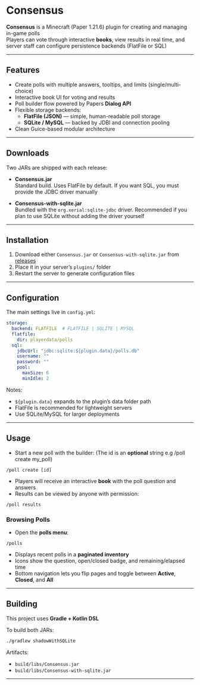 # Consensus

**Consensus** is a Minecraft (Paper 1.21.6) plugin for creating and managing in-game polls  
Players can vote through interactive **books**, view results in real time, and server staff can configure persistence backends (FlatFile or SQL)

---

## Features
- Create polls with multiple answers, tooltips, and limits (single/multi-choice)
- Interactive book UI for voting and results
- Poll builder flow powered by Papers **Dialog API**
- Flexible storage backends:
    - **FlatFile (JSON)** — simple, human-readable poll storage
    - **SQLite / MySQL** — backed by JDBI and connection pooling
- Clean Guice-based modular architecture

---

## Downloads

Two JARs are shipped with each release:

- **Consensus.jar**  
  Standard build. Uses FlatFile by default. If you want SQL, you must provide the JDBC driver manually

- **Consensus-with-sqlite.jar**  
  Bundled with the `org.xerial:sqlite-jdbc` driver. Recommended if you plan to use SQLite without adding the driver yourself

---

## Installation
1. Download either `Consensus.jar` or `Consensus-with-sqlite.jar` from [releases](/releases)
2. Place it in your server’s `plugins/` folder
3. Restart the server to generate configuration files

---

## Configuration

The main settings live in `config.yml`:

```yaml
storage:
  backend: FLATFILE  # FLATFILE | SQLITE | MYSQL
  flatfile:
    dir: playerdata/polls
  sql:
    jdbcUrl: "jdbc:sqlite:${plugin.data}/polls.db"
    username: ""
    password: ""
    pool:
      maxSize: 6
      minIdle: 2
```

Notes:
- `${plugin.data}` expands to the plugin’s data folder path
- FlatFile is recommended for lightweight servers
- Use SQLite/MySQL for larger deployments

---

## Usage

- Start a new poll with the builder: (The id is an **optional** string e.g /poll create my_poll)
```
/poll create [id]
```

- Players will receive an interactive **book** with the poll question and answers
- Results can be viewed by anyone with permission:
```
/poll results
```

### Browsing Polls
- Open the **polls menu**:  
```
/polls
```

- Displays recent polls in a **paginated inventory**
- Icons show the question, open/closed badge, and remaining/elapsed time
- Bottom navigation lets you flip pages and toggle between **Active**, **Closed**, and **All**


---

## Building

This project uses **Gradle + Kotlin DSL**

To build both JARs:
```bash
./gradlew shadowWithSQLite
```

Artifacts:
- `build/libs/Consensus.jar`
- `build/libs/Consensus-with-sqlite.jar`

---
